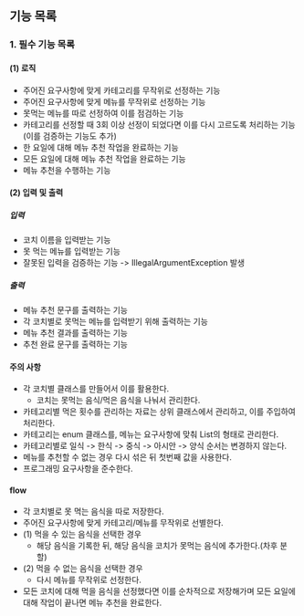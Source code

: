 ## 기능 목록
### 1. 필수 기능 목록
#### (1) 로직
- 주어진 요구사항에 맞게 카테고리를 무작위로 선정하는 기능
- 주어진 요구사항에 맞게 메뉴를 무작위로 선정하는 기능 
- 못먹는 메뉴를 따로 선정하여 이를 점검하는 기능
- 카테고리를 선정할 때 3회 이상 선정이 되었다면 이를 다시 고르도록 처리하는 기능(이를 검증하는 기능도 추가)
- 한 요일에 대해 메뉴 추천 작업을 완료하는 기능
- 모든 요일에 대해 메뉴 추천 작업을 완료하는 기능
- 메뉴 추천을 수행하는 기능

#### (2) 입력 및 출력
##### 입력
- 코치 이름을 입력받는 기능
- 못 먹는 메뉴를 입력받는 기능
- 잘못된 입력을 검증하는 기능 -> IllegalArgumentException 발생 


##### 출력
- 메뉴 추천 문구를 출력하는 기능
- 각 코치별로 못먹는 메뉴를 입력받기 위해 출력하는 기능
- 메뉴 추천 결과를 출력하는 기능
- 추천 완료 문구를 출력하는 기능


#### 주의 사항
- 각 코치별 클래스를 만들어서 이를 활용한다.
  - 코치는 못먹는 음식/먹은 음식을 나눠서 관리한다.
- 카테고리별 먹은 횟수를 관리하는 자료는 상위 클래스에서 관리하고, 이를 주입하여 처리한다.
- 카테고리는 enum 클래스를, 메뉴는 요구사항에 맞춰 List<String>의 형태로 관리한다. 
- 카테고리별로 일식 -> 한식 -> 중식 -> 아시안 -> 양식 순서는 변경하지 않는다. 
- 메뉴를 추천할 수 없는 경우 다시 섞은 뒤 첫번째 값을 사용한다.
- 프로그래밍 요구사항을 준수한다.

#### flow
- 각 코치별로 못 먹는 음식을 따로 저장한다.
- 주어진 요구사항에 맞게 카테고리/메뉴를 무작위로 선별한다.
- (1) 먹을 수 있는 음식을 선택한 경우
    - 해당 음식을 기록한 뒤, 해당 음식을 코치가 못먹는 음식에 추가한다.(차후 분할)
- (2) 먹을 수 없는 음식을 선택한 경우
  - 다시 메뉴를 무작위로 선정한다.
- 모든 코치에 대해 먹을 음식을 선정했다면 이를 순차적으로 저장해가며 모든 요일에 대해 작업이 끝나면 메뉴 추천을 완료한다.
